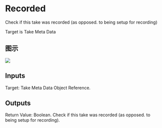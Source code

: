 # Recorded

Check if this take was recorded (as opposed. to being setup for recording)

Target is Take Meta Data

## 图示

![]($-20221218-21094709.png)

## Inputs

Target: Take Meta Data Object Reference.  

## Outputs

Return Value: Boolean. Check if this take was recorded (as opposed. to being setup for recording).


